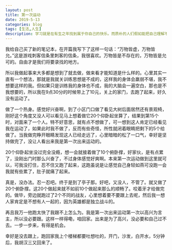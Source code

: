 ```yaml
---
layout: post
title: 第一次运动
date: 2019-5-13
categories: blog
tags: [生活,人生]
description: 学习就是在有生之年找到属于你自己的快乐。而质朴的人们假如能把自己理解不了的事情看作是与己无关的事，那就好了。
---
```



我给自己买了新的笔记本，在开篇我写下了这样一句话：“万物皆虚，万物皆允。”这是游戏刺客信条里刺客的信条，我很喜欢。万物皆是不存在的，万物皆是允可的。自由才是我们将要录找的地方。

所以我做起事来大多都是想到了就去做，做来看才能知道是什么样的。心里其实一直有一个想法，那就是我就关训练思想是不成的，这样我的身体会羸弱不堪，我不想要这样的我。但如果只是训练我的身体也不成，我的大脑会一遍空白，那也是不我想要的，所以我在9点30分的时候带上了10元，关上的家门，去跑了起来，好久没有运动了。

做了一个热身。感觉好兴奋啊，到了小区门口做了看见大树后面居然还有景观椅，刚好这个角度又没人可以看见马上想着做它20个仰卧起坐算了，结果到第15个时，对面来了一个人。特不好意思，就有点不想做了，可一想到这人肯定已经看见我在运动了，如果此时我不做了，反而有些奇怪，所性就闭着眼睛把剩下的5个给做了。当我做完睁开眼睛发现这人已经走远了，心里暗暗的松了一口气，幸好是坚持做完了，没让人看出来我是第一次出来运动的。

20个仰卧起坐没过完全没瘾，想一会就接着做了10个俯卧撑，好家伙，是有点累了，没刚出门时那么兴奋了，不过身体感觉好爽啊。本来第一次运动做到这里就可以，可我没打住，忍不住又跑了起来，这跑虽说是让感觉自己身轻如燕可没跑一会我就有些累了，肚子就痛了起来。

真是，没办法。忍一忍吧。终于是到了亭子那。好吧，又没人，不管了。就又做了20个俯卧撑。这20个做起来就不如前10个做起来那么的顺畅了。咬着牙才给做完的。做毕，旁边就跑过了2个不同的战友，心里想着要不要跟上去呢，然后我一想人家肯定是不想有人一起的，因为英雄都是独立战斗的。

再且我万一他跑太快了我跟不上怎么为。我是第一次出来运动第一次以高兴为言主，所以没必要跟。这样一样得嘞，咱回家。出来是为了高兴，没必要和自己过不去。一步一步来，有得是机会。

幸好是没去跟上，跑回家我上个楼梯都要吐想吐的，开门，沙发，白开水，5分钟后，我胡汉三又回来了。

